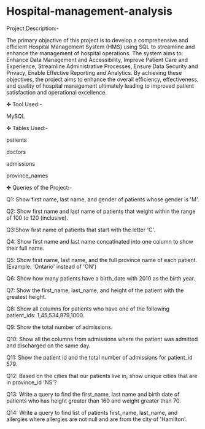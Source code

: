 # Hospital-management-analysis
Project Description:-

The primary objective of this project is to develop a comprehensive and efficient Hospital Management System (HMS) using SQL to streamline and enhance the management of hospital operations.
The system aims to:
Enhance Data Management and Accessibility, Improve Patient Care and Experience, Streamline Administrative Processes, Ensure Data Security and Privacy, Enable Effective Reporting and Analytics.
By achieving these objectives, the project aims to enhance the overall efficiency, effectiveness, and quality of hospital management ultimately leading to improved patient satisfaction and operational excellence. 

✤ Tool Used:-

MySQL

✤ Tables Used:-

patients

doctors

admissions

province_names

✤ Queries of the Project:-

Q1: Show first name, last name, and gender of patients whose gender is 'M'.

Q2: Show first name and last name of patients that weight within the range of 100 to 120 (inclusive).

Q3:Show first name of patients that start with the letter 'C'.

Q4: Show first name and last name concatinated into one column to show their full name.

Q5: Show first name, last name, and the full province name of each patient. (Example: 'Ontario' instead of 'ON')

Q6: Show how many patients have a birth_date with 2010 as the birth year.

Q7: Show the first_name, last_name, and height of the patient with the greatest height.

Q8: Show all columns for patients who have one of the following patient_ids: 1,45,534,879,1000.

Q9: Show the total number of admissions.

Q10: Show all the columns from admissions where the patient was admitted and discharged on the same day.

Q11: Show the patient id and the total number of admissions for patient_id 579.

Q12: Based on the cities that our patients live in, show unique cities that are in province_id 'NS'?

Q13: Write a query to find the first_name, last name and birth date of patients who has height greater than 160 and weight greater than 70.

Q14: Write a query to find list of patients first_name, last_name, and allergies where allergies are not null and are from the city of 'Hamilton'.
